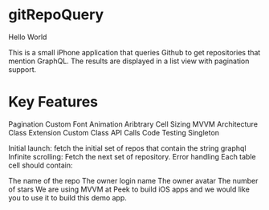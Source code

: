 # gitRepoQuery
Hello World

This is a small iPhone application that queries Github to get repositories that mention GraphQL. The results are displayed in a list view with pagination support. 

# Key Features
Pagination 
Custom Font 
Animation
Aribtrary Cell Sizing
MVVM Architecture 
Class Extension
Custom Class
API Calls
Code Testing 
Singleton

Initial launch: fetch the initial set of repos that contain the string graphql Infinite scrolling: Fetch the next set of repository. Error handling Each table cell should contain:

The name of the repo
The owner login name
The owner avatar
The number of stars
We are using MVVM at Peek to build iOS apps and we would like you to use it to build this demo app.


